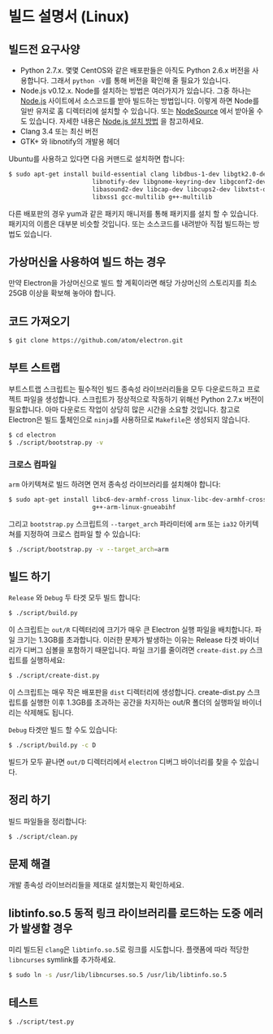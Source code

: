 ﻿# 빌드 설명서 (Linux)

## 빌드전 요구사양

* Python 2.7.x. 몇몇 CentOS와 같은 배포판들은 아직도 Python 2.6.x 버전을 사용합니다. 그래서 `python -V`를 통해 버전을 확인해 줄 필요가 있습니다.
* Node.js v0.12.x. Node를 설치하는 방법은 여러가지가 있습니다. 그중 하나는 [Node.js](http://nodejs.org) 사이트에서 소스코드를 받아 빌드하는 방법입니다.
이렇게 하면 Node를 일반 유저로 홈 디렉터리에 설치할 수 있습니다. 또는 [NodeSource](https://nodesource.com/blog/nodejs-v012-iojs-and-the-nodesource-linux-repositories) 에서 받아올 수도 있습니다.
자세한 내용은 [Node.js 설치 방법](https://github.com/joyent/node/wiki/Installation) 을 참고하세요.
* Clang 3.4 또는 최신 버전
* GTK+ 와 libnotify의 개발용 헤더

Ubuntu를 사용하고 있다면 다음 커맨드로 설치하면 합니다:

```bash
$ sudo apt-get install build-essential clang libdbus-1-dev libgtk2.0-dev \
                       libnotify-dev libgnome-keyring-dev libgconf2-dev \
                       libasound2-dev libcap-dev libcups2-dev libxtst-dev \
                       libxss1 gcc-multilib g++-multilib
```

다른 배포판의 경우 yum과 같은 패키지 매니저를 통해 패키지를 설치 할 수 있습니다. 패키지의 이름은 대부분 비슷할 것입니다.
또는 소스코드를 내려받아 직접 빌드하는 방법도 있습니다.

## 가상머신을 사용하여 빌드 하는 경우

만약 Electron을 가상머신으로 빌드 할 계획이라면 해당 가상머신의 스토리지를 최소 25GB 이상을 확보해 놓아야 합니다.


## 코드 가져오기

```bash
$ git clone https://github.com/atom/electron.git
```

## 부트 스트랩

부트스트랩 스크립트는 필수적인 빌드 종속성 라이브러리들을 모두 다운로드하고 프로젝트 파일을 생성합니다.
스크립트가 정상적으로 작동하기 위해선 Python 2.7.x 버전이 필요합니다.
아마 다운로드 작업이 상당히 많은 시간을 소요할 것입니다.
참고로 Electron은 빌드 툴체인으로 `ninja`를 사용하므로 `Makefile`은 생성되지 않습니다.

```bash
$ cd electron
$ ./script/bootstrap.py -v
```

### 크로스 컴파일

`arm` 아키텍쳐로 빌드 하려면 먼저 종속성 라이브러리를 설치해야 합니다:

```bash
$ sudo apt-get install libc6-dev-armhf-cross linux-libc-dev-armhf-cross \
                       g++-arm-linux-gnueabihf
```

그리고 `bootstrap.py` 스크립트의 `--target_arch` 파라미터에 `arm` 또는 `ia32` 아키텍쳐를 지정하여 크로스 컴파일 할 수 있습니다:

```bash
$ ./script/bootstrap.py -v --target_arch=arm
```

## 빌드 하기

`Release` 와 `Debug` 두 타겟 모두 빌드 합니다:

```bash
$ ./script/build.py
```

이 스크립트는 `out/R` 디렉터리에 크기가 매우 큰 Electron 실행 파일을 배치합니다. 파일 크기는 1.3GB를 초과합니다.
이러한 문제가 발생하는 이유는 Release 타겟 바이너리가 디버그 심볼을 포함하기 때문입니다.
파일 크기를 줄이려면 `create-dist.py` 스크립트를 실행하세요:

```bash
$ ./script/create-dist.py
```

이 스크립트는 매우 작은 배포판을 `dist` 디렉터리에 생성합니다.
create-dist.py 스크립트를 실행한 이후 1.3GB를 초과하는 공간을 차지하는 out/R 폴더의 실행파일 바이너리는 삭제해도 됩니다.

`Debug` 타겟만 빌드 할 수도 있습니다:

```bash
$ ./script/build.py -c D
```

빌드가 모두 끝나면 `out/D` 디렉터리에서 `electron` 디버그 바이너리를 찾을 수 있습니다.

## 정리 하기

빌드 파일들을 정리합니다:

```bash
$ ./script/clean.py
```

## 문제 해결

개발 종속성 라이브러리들을 제대로 설치했는지 확인하세요.

## libtinfo.so.5 동적 링크 라이브러리를 로드하는 도중 에러가 발생할 경우

미리 빌드된 `clang`은 `libtinfo.so.5`로 링크를 시도합니다.
플랫폼에 따라 적당한 `libncurses` symlink를 추가하세요.

```bash
$ sudo ln -s /usr/lib/libncurses.so.5 /usr/lib/libtinfo.so.5
```

## 테스트

```bash
$ ./script/test.py
```
